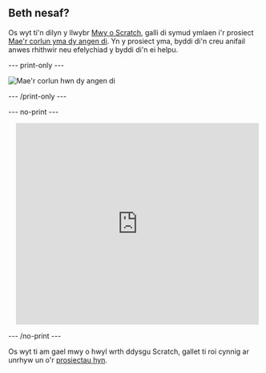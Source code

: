 ## Beth nesaf?

Os wyt ti'n dilyn y llwybr [Mwy o Scratch](https://projects.raspberrypi.org/cy-GB/raspberrypi/more-scratch), galli di symud ymlaen i'r prosiect [Mae'r corlun yma dy angen di](https://projects.raspberrypi.org/cy-GB/projects/this-sprite-needs-you). Yn y prosiect yma, byddi di'n creu anifail anwes rhithwir neu efelychiad y byddi di'n ei helpu.

--- print-only ---

![Mae'r corlun hwn dy angen di](images/this-sprite-needs-you.png)

--- /print-only ---

--- no-print ---

<div class="scratch-preview" style="margin-left: 15px;">
  <iframe allowtransparency="true" width="485" height="402" src="https://scratch.mit.edu/projects/embed/530008968/?autostart=false" frameborder="0"></iframe>
</div>

--- /no-print ---

Os wyt ti am gael mwy o hwyl wrth ddysgu Scratch, gallet ti roi cynnig ar unrhyw un o'r [prosiectau hyn](https://projects.raspberrypi.org/cy-GB/projects?software%5B%5D=scratch&curriculum%5B%5D=%201).
